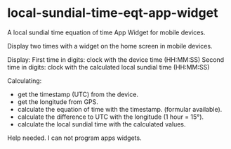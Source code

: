 # local-sundial-time-eqt-app-widget
A local sundial time equation of time App Widget for mobile devices.

Display two times with a widget on the home screen in mobile devices.

Display:
First time in digits: clock with the device time (HH:MM:SS)
Second time in digits: clock with the calculated local sundial time (HH:MM:SS)

Calculating:
- get the timestamp (UTC) from the device.
- get the longitude from GPS.
- calculate the equation of time with the timestamp. (formular available).
- calculate the difference to UTC with the longitude (1 hour = 15°).
- calculate the local sundial time with the calculated values.

Help needed. I can not program apps widgets.
